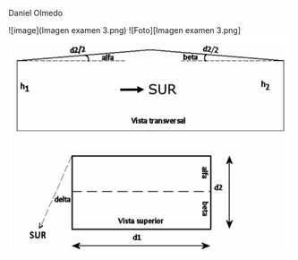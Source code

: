 Daniel Olmedo

![image](Imagen examen 3.png)
![Foto][Imagen examen 3.png]
<img src='Imagen examen 3.png'>